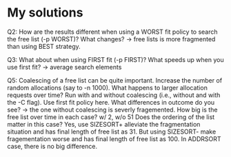 
# My solutions


Q2: How are the results different when using a WORST fit policy to search the free list (-p WORST)? What changes? -> free lists is more fragmented than using BEST strategy.

Q3: What about when using FIRST fit (-p FIRST)? What speeds up when you use first fit? -> average search elements

Q5: Coalescing of a free list can be quite important. Increase the number of random allocations (say to -n 1000). What happens to larger allocation requests over time? Run with and without coalescing (i.e., without and with the -C flag). 
Use first fit policy here.
What differences in outcome do you see? -> the one without coalescing is severly fragemented.
How big is the free list over time in each case?  w/ 2, w/o 51
Does the ordering of the list matter in this case? Yes, use SIZESORT+ alleviate the fragmentation situation and has final length of free list as 31. But using SIZESORT- make fragementation worse and has final length of free list as 100. In ADDRSORT case, there is no big difference.

